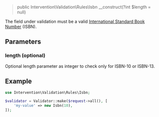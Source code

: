 > public Intervention\Validation\Rules\Isbn __construct(?int $length = null)

The field under validation must be a valid [International Standard Book Number](https://en.wikipedia.org/wiki/International_Standard_Book_Number) (ISBN).

## Parameters

### length (optional)

Optional length parameter as integer to check only for ISBN-10 or ISBN-13.

## Example

```php
use Intervention\Validation\Rules\Isbn;

$validator = Validator::make($request->all(), [
    'my-value' => new Isbn(10),
]);
```


